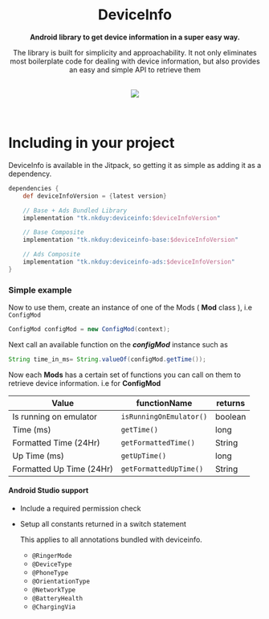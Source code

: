 <h1 align="center">DeviceInfo</h1>

<div align="center">
  <strong>Android library to get device information in a super easy way.</strong>
  <p>The library is built for simplicity and approachability. It not only eliminates most boilerplate code for dealing with device information, but also provides an easy and simple API to retrieve them</p>
</div>
<br/>
<div align="center">
    <a href="https://jitpack.io/#tk.nkduy/DeviceInfo">
        <img src="https://jitpack.io/v/tk.nkduy/DeviceInfo.svg"/>
    </a>
</div>

<br/>
<br/>

# Including in your project
DeviceInfo is available in the Jitpack, so getting it as simple as adding it as a dependency.

```gradle
dependencies {
    def deviceInfoVersion = {latest version}

    // Base + Ads Bundled Library
    implementation "tk.nkduy:deviceinfo:$deviceInfoVersion"

    // Base Composite
    implementation "tk.nkduy:deviceinfo-base:$deviceInfoVersion"

    // Ads Composite
    implementation "tk.nkduy:deviceinfo-ads:$deviceInfoVersion"
}

```

### Simple example

Now to use them, create an instance of one of the Mods ( **Mod** class ), i.e `ConfigMod`
```java
ConfigMod configMod = new ConfigMod(context);
```
Next call an available function on the ***configMod*** instance such as
```java
String time_in_ms= String.valueOf(configMod.getTime());
```

Now each **Mods** has a certain set of functions you can call on them to retrieve device information. i.e for  **ConfigMod**

|Value|functionName|returns
|---|---|---|
|Is running on emulator|`isRunningOnEmulator()`|boolean
|Time (ms)|`getTime()`|long
|Formatted Time (24Hr)|`getFormattedTime()`|String
|Up Time (ms)|`getUpTime()`|long
|Formatted Up Time (24Hr)|`getFormattedUpTime()`|String

#### Android Studio support
+ Include a required permission check

+ Setup all constants returned in a switch statement
  
  This applies to all annotations bundled with deviceinfo.
  + `@RingerMode`
  + `@DeviceType`
  + `@PhoneType`
  + `@OrientationType`
  + `@NetworkType`
  + `@BatteryHealth`
  + `@ChargingVia`
